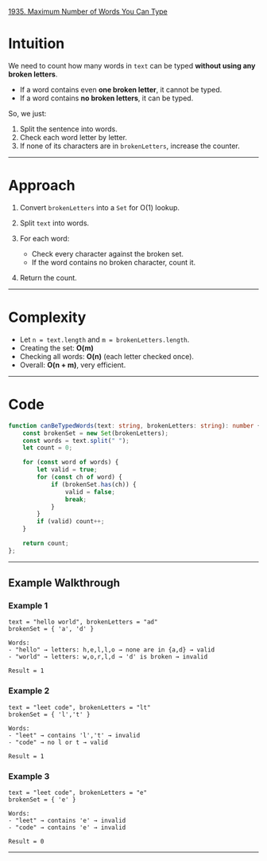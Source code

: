 [1935. Maximum Number of Words You Can Type](https://leetcode.com/problems/maximum-number-of-words-you-can-type/)

# Intuition

We need to count how many words in `text` can be typed **without using any broken letters**.

* If a word contains even **one broken letter**, it cannot be typed.
* If a word contains **no broken letters**, it can be typed.

So, we just:

1. Split the sentence into words.
2. Check each word letter by letter.
3. If none of its characters are in `brokenLetters`, increase the counter.

---

# Approach

1. Convert `brokenLetters` into a `Set` for O(1) lookup.
2. Split `text` into words.
3. For each word:

   * Check every character against the broken set.
   * If the word contains no broken character, count it.
4. Return the count.

---

# Complexity

* Let `n = text.length` and `m = brokenLetters.length`.
* Creating the set: **O(m)**
* Checking all words: **O(n)** (each letter checked once).
* Overall: **O(n + m)**, very efficient.

---

# Code

```typescript
function canBeTypedWords(text: string, brokenLetters: string): number {
    const brokenSet = new Set(brokenLetters);
    const words = text.split(" ");
    let count = 0;

    for (const word of words) {
        let valid = true;
        for (const ch of word) {
            if (brokenSet.has(ch)) {
                valid = false;
                break;
            }
        }
        if (valid) count++;
    }

    return count;
};

```

---

## Example Walkthrough

### Example 1

```
text = "hello world", brokenLetters = "ad"
brokenSet = { 'a', 'd' }

Words:
- "hello" → letters: h,e,l,l,o → none are in {a,d} → valid
- "world" → letters: w,o,r,l,d → 'd' is broken → invalid

Result = 1
```

### Example 2

```
text = "leet code", brokenLetters = "lt"
brokenSet = { 'l','t' }

Words:
- "leet" → contains 'l','t' → invalid
- "code" → no l or t → valid

Result = 1
```

### Example 3

```
text = "leet code", brokenLetters = "e"
brokenSet = { 'e' }

Words:
- "leet" → contains 'e' → invalid
- "code" → contains 'e' → invalid

Result = 0
```

---

